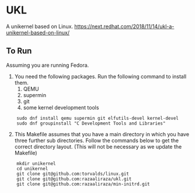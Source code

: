 # UKL

A unikernel based on Linux.
https://next.redhat.com/2018/11/14/ukl-a-unikernel-based-on-linux/

## To Run

Assuming you are running Fedora.

1. You need the following packages. Run the following command to install them.
	1. QEMU
	2. supermin
	3. git
	4. some kernel development tools
```
    sudo dnf install qemu supermin git elfutils-devel kernel-devel
    sudo dnf groupinstall "C Development Tools and Libraries"
```

2. This Makefile assumes that you have a main directory in which you have three further sub directories. Follow the commands below to get the correct directory layout. (This will not be necessary as we update the Makefile)
```
    mkdir unikernel
    cd unikernel
    git clone git@github.com:torvalds/linux.git
    git clone git@github.com:razaaliraza/ukl.git
    git clone git@github.com:razaaliraza/min-initrd.git
```